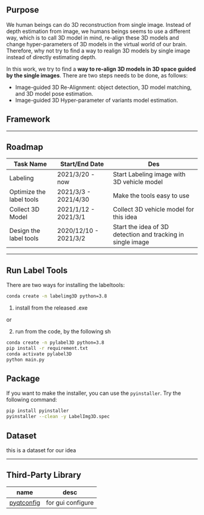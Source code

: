 
## Purpose

We human beings can do 3D reconstruction from single image. Instead of depth estimation from image, we humans beings seems to use a different way, which is to call 3D model in mind, re-align these 3D models and change hyper-parameters of 3D models in the virtual world of our brain. Therefore, why not try to find a way to realign 3D models by single image instead of directly estimating depth. 



In this work, we try to find a **way to re-align 3D models in 3D space guided by the single images**.  There are two steps needs to be done, as follows:

- Image-guided 3D Re-Alignment: object detection, 3D model matching, and 3D model pose estimation.
- Image-guided 3D Hyper-parameter of variants model estimation. 

## Framework



***

## Roadmap

| Task Name                | Start/End Date        | Des                                                         |
| ------------------------ | --------------------- | ----------------------------------------------------------- |
| Labeling                 | 2021/3/20 - now       | Start Labeling image with 3D vehicle model                  |
| Optimize the label tools | 2021/3/3 - 2021/4/30        | Make the tools easy to use                                  |
| Collect 3D Model         | 2021/1/12 - 2021/3/1      | Collect 3D vehicle model for this idea                      |
| Design the label tools   | 2020/12/10 - 2021/3/2 | Start the idea of 3D detection and tracking in single image |

***

## Run Label Tools
There are two ways for installing the labeltools:
```sh
conda create -n labelimg3D python=3.8
```
1. install from the released .exe

or 

2. run from the code, by the following sh

```sh
conda create -n pylabel3D python=3.8
pip install -r requirement.txt
conda activate pylabel3D
python main.py
```

## Package
If you want to make the installer, you can use the `pyinstaller`. Try the following command:

```sh
pip install pyinstaller
pyinstaller --clean -y LabelImg3D.spec
```

## Dataset

this is a dataset for our idea

***

## Third-Party Library

|                         name                          |       desc        |
| :---------------------------------------------------: | :---------------: |
| [pyqtconfig](https://github.com/learnpyqt/pyqtconfig) | for gui configure |



